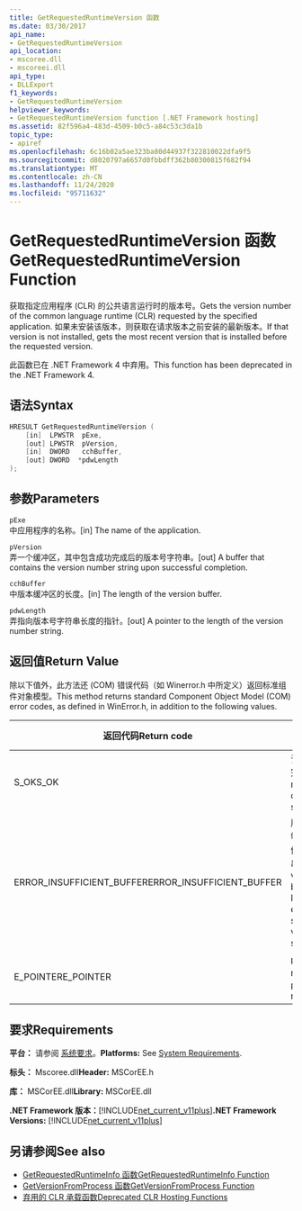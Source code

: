 ```yaml
---
title: GetRequestedRuntimeVersion 函数
ms.date: 03/30/2017
api_name:
- GetRequestedRuntimeVersion
api_location:
- mscoree.dll
- mscoreei.dll
api_type:
- DLLExport
f1_keywords:
- GetRequestedRuntimeVersion
helpviewer_keywords:
- GetRequestedRuntimeVersion function [.NET Framework hosting]
ms.assetid: 82f596a4-483d-4509-b0c5-a84c53c3da1b
topic_type:
- apiref
ms.openlocfilehash: 6c16b02a5ae323ba80d44937f322810022dfa9f5
ms.sourcegitcommit: d8020797a6657d0fbbdff362b80300815f682f94
ms.translationtype: MT
ms.contentlocale: zh-CN
ms.lasthandoff: 11/24/2020
ms.locfileid: "95711632"
---
```

# <a name="getrequestedruntimeversion-function"></a><span data-ttu-id="30a3d-102">GetRequestedRuntimeVersion 函数</span><span class="sxs-lookup"><span data-stu-id="30a3d-102">GetRequestedRuntimeVersion Function</span></span>

<span data-ttu-id="30a3d-103">获取指定应用程序 (CLR) 的公共语言运行时的版本号。</span><span class="sxs-lookup"><span data-stu-id="30a3d-103">Gets the version number of the common language runtime (CLR) requested by the specified application.</span></span> <span data-ttu-id="30a3d-104">如果未安装该版本，则获取在请求版本之前安装的最新版本。</span><span class="sxs-lookup"><span data-stu-id="30a3d-104">If that version is not installed, gets the most recent version that is installed before the requested version.</span></span>  
  
 <span data-ttu-id="30a3d-105">此函数已在 .NET Framework 4 中弃用。</span><span class="sxs-lookup"><span data-stu-id="30a3d-105">This function has been deprecated in the .NET Framework 4.</span></span>  
  
## <a name="syntax"></a><span data-ttu-id="30a3d-106">语法</span><span class="sxs-lookup"><span data-stu-id="30a3d-106">Syntax</span></span>  
  
```cpp  
HRESULT GetRequestedRuntimeVersion (  
    [in]  LPWSTR  pExe,
    [out] LPWSTR  pVersion,
    [in]  DWORD   cchBuffer,
    [out] DWORD  *pdwLength  
);  
```  
  
## <a name="parameters"></a><span data-ttu-id="30a3d-107">参数</span><span class="sxs-lookup"><span data-stu-id="30a3d-107">Parameters</span></span>  

 `pExe`  
 <span data-ttu-id="30a3d-108">中应用程序的名称。</span><span class="sxs-lookup"><span data-stu-id="30a3d-108">[in] The name of the application.</span></span>  
  
 `pVersion`  
 <span data-ttu-id="30a3d-109">弄一个缓冲区，其中包含成功完成后的版本号字符串。</span><span class="sxs-lookup"><span data-stu-id="30a3d-109">[out] A buffer that contains the version number string upon successful completion.</span></span>  
  
 `cchBuffer`  
 <span data-ttu-id="30a3d-110">中版本缓冲区的长度。</span><span class="sxs-lookup"><span data-stu-id="30a3d-110">[in] The length of the version buffer.</span></span>  
  
 `pdwLength`  
 <span data-ttu-id="30a3d-111">弄指向版本号字符串长度的指针。</span><span class="sxs-lookup"><span data-stu-id="30a3d-111">[out] A pointer to the length of the version number string.</span></span>  
  
## <a name="return-value"></a><span data-ttu-id="30a3d-112">返回值</span><span class="sxs-lookup"><span data-stu-id="30a3d-112">Return Value</span></span>  

 <span data-ttu-id="30a3d-113">除以下值外，此方法还 (COM) 错误代码（如 Winerror.h 中所定义）返回标准组件对象模型。</span><span class="sxs-lookup"><span data-stu-id="30a3d-113">This method returns standard Component Object Model (COM) error codes, as defined in WinError.h, in addition to the following values.</span></span>  
  
|<span data-ttu-id="30a3d-114">返回代码</span><span class="sxs-lookup"><span data-stu-id="30a3d-114">Return code</span></span>|<span data-ttu-id="30a3d-115">说明</span><span class="sxs-lookup"><span data-stu-id="30a3d-115">Description</span></span>|  
|-----------------|-----------------|  
|<span data-ttu-id="30a3d-116">S_OK</span><span class="sxs-lookup"><span data-stu-id="30a3d-116">S_OK</span></span>|<span data-ttu-id="30a3d-117">该方法已成功完成。</span><span class="sxs-lookup"><span data-stu-id="30a3d-117">The method completed successfully.</span></span>|  
|<span data-ttu-id="30a3d-118">ERROR_INSUFFICIENT_BUFFER</span><span class="sxs-lookup"><span data-stu-id="30a3d-118">ERROR_INSUFFICIENT_BUFFER</span></span>|<span data-ttu-id="30a3d-119">版本缓冲区不够大，无法存储版本字符串。</span><span class="sxs-lookup"><span data-stu-id="30a3d-119">The version buffer is not large enough to store the version string.</span></span>|  
|<span data-ttu-id="30a3d-120">E_POINTER</span><span class="sxs-lookup"><span data-stu-id="30a3d-120">E_POINTER</span></span>|<span data-ttu-id="30a3d-121">`pdwLength` 为 null。</span><span class="sxs-lookup"><span data-stu-id="30a3d-121">`pdwLength` is null.</span></span>|  
  
## <a name="requirements"></a><span data-ttu-id="30a3d-122">要求</span><span class="sxs-lookup"><span data-stu-id="30a3d-122">Requirements</span></span>  

 <span data-ttu-id="30a3d-123">**平台：** 请参阅 [系统要求](../../get-started/system-requirements.md)。</span><span class="sxs-lookup"><span data-stu-id="30a3d-123">**Platforms:** See [System Requirements](../../get-started/system-requirements.md).</span></span>  
  
 <span data-ttu-id="30a3d-124">**标头：** Mscoree.dll</span><span class="sxs-lookup"><span data-stu-id="30a3d-124">**Header:** MSCorEE.h</span></span>  
  
 <span data-ttu-id="30a3d-125">**库：** MSCorEE.dll</span><span class="sxs-lookup"><span data-stu-id="30a3d-125">**Library:** MSCorEE.dll</span></span>  
  
 <span data-ttu-id="30a3d-126">**.NET Framework 版本：**[!INCLUDE[net_current_v11plus](../../../../includes/net-current-v11plus-md.md)]</span><span class="sxs-lookup"><span data-stu-id="30a3d-126">**.NET Framework Versions:** [!INCLUDE[net_current_v11plus](../../../../includes/net-current-v11plus-md.md)]</span></span>  
  
## <a name="see-also"></a><span data-ttu-id="30a3d-127">另请参阅</span><span class="sxs-lookup"><span data-stu-id="30a3d-127">See also</span></span>

- [<span data-ttu-id="30a3d-128">GetRequestedRuntimeInfo 函数</span><span class="sxs-lookup"><span data-stu-id="30a3d-128">GetRequestedRuntimeInfo Function</span></span>](getrequestedruntimeinfo-function.md)
- [<span data-ttu-id="30a3d-129">GetVersionFromProcess 函数</span><span class="sxs-lookup"><span data-stu-id="30a3d-129">GetVersionFromProcess Function</span></span>](getversionfromprocess-function.md)
- [<span data-ttu-id="30a3d-130">弃用的 CLR 承载函数</span><span class="sxs-lookup"><span data-stu-id="30a3d-130">Deprecated CLR Hosting Functions</span></span>](deprecated-clr-hosting-functions.md)
